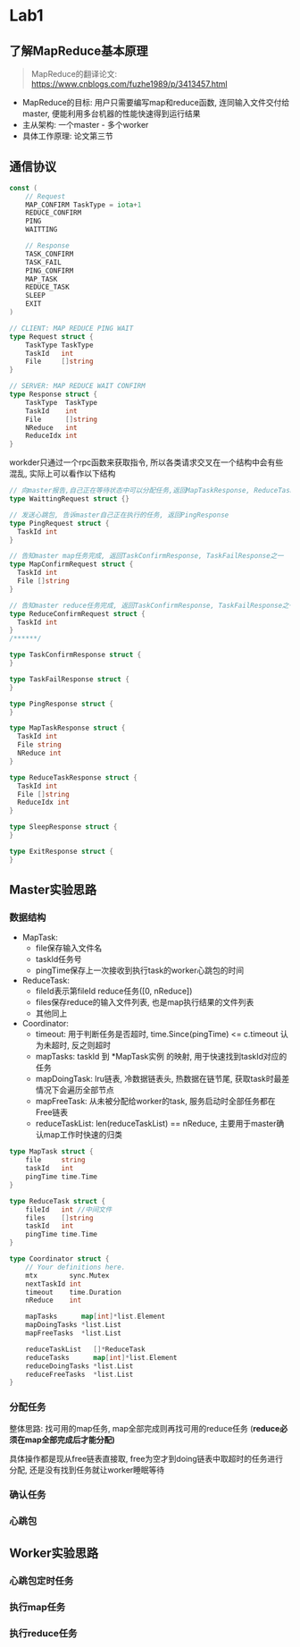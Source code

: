 # Lab1

## 了解MapReduce基本原理

> MapReduce的翻译论文: https://www.cnblogs.com/fuzhe1989/p/3413457.html

* MapReduce的目标: 用户只需要编写map和reduce函数, 连同输入文件交付给master, 便能利用多台机器的性能快速得到运行结果
* 主从架构: 一个master - 多个worker
* 具体工作原理: 论文第三节

## 通信协议

```go
const (
	// Request
	MAP_CONFIRM TaskType = iota+1
	REDUCE_CONFIRM
	PING
	WAITTING

	// Response
	TASK_CONFIRM
	TASK_FAIL
	PING_CONFIRM
	MAP_TASK
	REDUCE_TASK
	SLEEP
	EXIT
)

// CLIENT: MAP REDUCE PING WAIT
type Request struct {
	TaskType TaskType
	TaskId   int
	File     []string
}

// SERVER: MAP REDUCE WAIT CONFIRM
type Response struct {
	TaskType  TaskType
	TaskId    int
	File      []string
	NReduce   int
	ReduceIdx int
}
```

workder只通过一个rpc函数来获取指令, 所以各类请求交叉在一个结构中会有些混乱, 实际上可以看作以下结构

```go
// 向master报告,自己正在等待状态中可以分配任务,返回MapTaskResponse, ReduceTaskResponse, SleepResponse, ExitResponse之一
type WaittingRequest struct {}

// 发送心跳包, 告诉master自己正在执行的任务, 返回PingResponse
type PingRequest struct {
  TaskId int
}

// 告知master map任务完成, 返回TaskConfirmResponse, TaskFailResponse之一
type MapConfirmRequest struct {
  TaskId int
  File []string
}

// 告知master reduce任务完成, 返回TaskConfirmResponse, TaskFailResponse之一
type ReduceConfirmRequest struct {
  TaskId int
}
/******/

type TaskConfirmResponse struct {
}

type TaskFailResponse struct {
}

type PingResponse struct {
}

type MapTaskResponse struct {
  TaskId int
  File string
  NReduce int
}

type ReduceTaskResponse struct {
  TaskId int
  File []string
  ReduceIdx int
}

type SleepResponse struct {
}

type ExitResponse struct {
}
```

## Master实验思路

### 数据结构

* MapTask: 
  * file保存输入文件名
  * taskId任务号
  * pingTime保存上一次接收到执行task的worker心跳包的时间
* ReduceTask: 
  * fileId表示第fileId reduce任务([0, nReduce])
  * files保存reduce的输入文件列表, 也是map执行结果的文件列表
  * 其他同上
* Coordinator: 
  * timeout: 用于判断任务是否超时, time.Since(pingTime) <= c.timeout 认为未超时, 反之则超时
  * mapTasks: taskId 到 \*MapTask实例 的映射, 用于快速找到taskId对应的任务
  * mapDoingTask: lru链表, 冷数据链表头, 热数据在链节尾, 获取task时最差情况下会遍历全部节点
  * mapFreeTask: 从未被分配给worker的task, 服务启动时全部任务都在Free链表
  * reduceTaskList: len(reduceTaskList) == nReduce, 主要用于master确认map工作时快速的归类

```go
type MapTask struct {
	file     string
	taskId   int
	pingTime time.Time
}

type ReduceTask struct {
	fileId   int //中间文件
	files    []string
	taskId   int
	pingTime time.Time
}

type Coordinator struct {
	// Your definitions here.
	mtx        sync.Mutex
	nextTaskId int
	timeout    time.Duration
	nReduce    int

	mapTasks      map[int]*list.Element
	mapDoingTasks *list.List
	mapFreeTasks  *list.List

	reduceTaskList   []*ReduceTask
	reduceTasks      map[int]*list.Element
	reduceDoingTasks *list.List
	reduceFreeTasks  *list.List
}
```

### 分配任务

整体思路: 找可用的map任务, map全部完成则再找可用的reduce任务 (**reduce必须在map全部完成后才能分配)**

具体操作都是现从free链表直接取, free为空才到doing链表中取超时的任务进行分配, 还是没有找到任务就让worker睡眠等待

### 确认任务

### 心跳包

## Worker实验思路

### 心跳包定时任务

### 执行map任务

### 执行reduce任务
